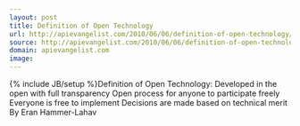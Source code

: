```yaml
---
layout: post
title: Definition of Open Technology
url: http://apievangelist.com/2010/06/06/definition-of-open-technology/
source: http://apievangelist.com/2010/06/06/definition-of-open-technology/
domain: apievangelist.com
image: 
---
```

{% include JB/setup %}Definition of Open Technology:
Developed in the open with full transparency
Open process for anyone to participate freely
Everyone is free to implement
Decisions are made based on technical merit
By Eran Hammer-Lahav